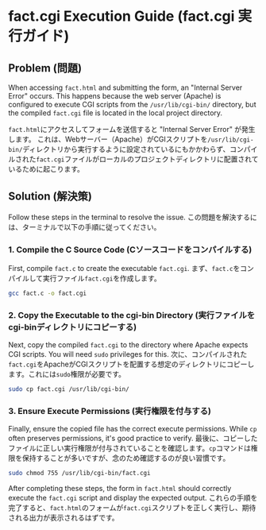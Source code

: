 # fact.cgi Execution Guide (fact.cgi 実行ガイド)

## Problem (問題)
When accessing `fact.html` and submitting the form, an "Internal Server Error" occurs. 
This happens because the web server (Apache) is configured to execute CGI scripts from the `/usr/lib/cgi-bin/` directory, but the compiled `fact.cgi` file is located in the local project directory.

`fact.html`にアクセスしてフォームを送信すると "Internal Server Error" が発生します。
これは、Webサーバー（Apache）がCGIスクリプトを`/usr/lib/cgi-bin/`ディレクトリから実行するように設定されているにもかかわらず、コンパイルされた`fact.cgi`ファイルがローカルのプロジェクトディレクトリに配置されているために起こります。

## Solution (解決策)
Follow these steps in the terminal to resolve the issue.
この問題を解決するには、ターミナルで以下の手順に従ってください。

### 1. Compile the C Source Code (Cソースコードをコンパイルする)
First, compile `fact.c` to create the executable `fact.cgi`.
まず、`fact.c`をコンパイルして実行ファイル`fact.cgi`を作成します。

```bash
gcc fact.c -o fact.cgi
```

### 2. Copy the Executable to the cgi-bin Directory (実行ファイルをcgi-binディレクトリにコピーする)
Next, copy the compiled `fact.cgi` to the directory where Apache expects CGI scripts. You will need `sudo` privileges for this.
次に、コンパイルされた`fact.cgi`をApacheがCGIスクリプトを配置する想定のディレクトリにコピーします。これには`sudo`権限が必要です。

```bash
sudo cp fact.cgi /usr/lib/cgi-bin/
```

### 3. Ensure Execute Permissions (実行権限を付与する)
Finally, ensure the copied file has the correct execute permissions. While `cp` often preserves permissions, it's good practice to verify.
最後に、コピーしたファイルに正しい実行権限が付与されていることを確認します。`cp`コマンドは権限を保持することが多いですが、念のため確認するのが良い習慣です。

```bash
sudo chmod 755 /usr/lib/cgi-bin/fact.cgi
```

After completing these steps, the form in `fact.html` should correctly execute the `fact.cgi` script and display the expected output.
これらの手順を完了すると、`fact.html`のフォームが`fact.cgi`スクリプトを正しく実行し、期待される出力が表示されるはずです。
